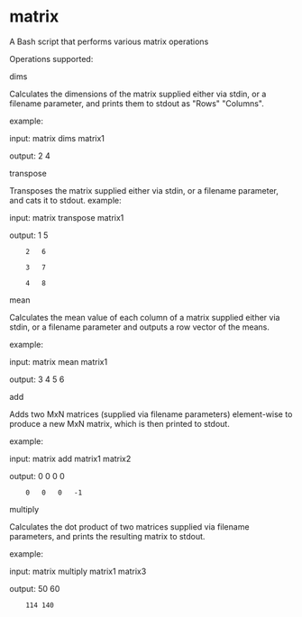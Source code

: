 # matrix

A Bash script that performs various matrix operations

Operations supported:


dims

Calculates the dimensions of the matrix supplied either via stdin, or a filename parameter, and
prints them to stdout as "Rows" "Columns".

example:

input: matrix dims matrix1

output: 2 4



transpose

Transposes the matrix supplied either via stdin, or a filename parameter, and cats it to stdout.
example:

input: matrix transpose matrix1

output:	1	5

		2	6
		
		3	7
		
		4	8
		


mean

Calculates the mean value of each column of a matrix supplied either via stdin, or a filename parameter
and outputs a row vector of the means.

example:

input: matrix mean matrix1

output: 3	4	5	6



add

Adds two MxN matrices (supplied via filename parameters) element-wise to produce a new MxN matrix,
which is then printed to stdout.

example:

input: matrix add matrix1 matrix2

output:	0	0	0	0

		0	0	0	-1


multiply

Calculates the dot product of two matrices supplied via filename parameters, and prints the resulting
matrix to stdout.

example:

input: matrix multiply matrix1 matrix3

output: 50	60

		114	140